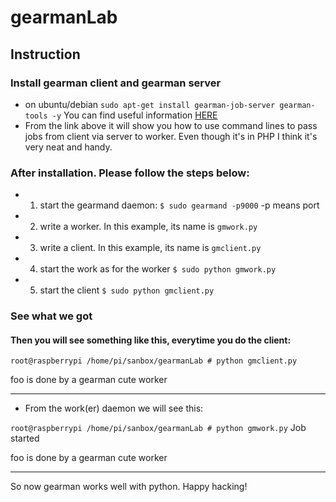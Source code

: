 gearmanLab
==========
Instruction
---------
### Install gearman client and gearman server
* on ubuntu/debian ```sudo apt-get install gearman-job-server gearman-tools -y``` You can find useful information [HERE](http://gearman.org/getting-started/)
* From the link above it will show you how to use command lines to pass jobs from client via server to worker. Even though it's in PHP I think it's very neat and handy.

### After installation. Please follow the steps below:
-   1) start the gearmand daemon: ```$ sudo gearmand -p9000``` -p means port
-   2) write a worker. In this example, its name is ```gmwork.py```
-   3) write a client. In this example, its name is ```gmclient.py```
-   4) start the work as for the worker ```$ sudo python gmwork.py ```
-   5) start the client ```$ sudo python gmclient.py```

### See what we got
#### Then you will see something like this, everytime you do the client:

```root@raspberrypi /home/pi/sanbox/gearmanLab # python gmclient.py ```

 foo is done by a gearman cute worker  

*****
* From the work(er) daemon we will see this:

```root@raspberrypi /home/pi/sanbox/gearmanLab # python gmwork.py```
 Job started

 foo is done by a gearman cute worker 
*****
 So now gearman works well with python. Happy hacking!
